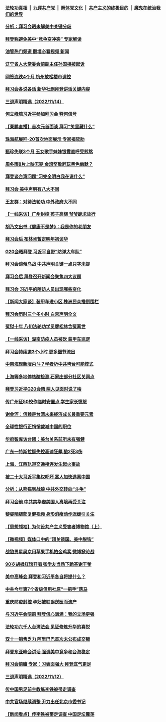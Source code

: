 ####  [法轮功真相](../../../../basic/blob/master/README.md?t=11151602) &nbsp;|&nbsp; [九评共产党](../../../../9ping.md/blob/master/README.md?t=11151602) &nbsp;|&nbsp; [解体党文化](../../../../jtdwh.md/blob/master/README.md?t=11151602)  &nbsp;|&nbsp; [共产主义的终极目的](../../../../gczydzjmd.md/blob/master/README.md?t=11151602) &nbsp;|&nbsp; [魔鬼在统治我们的世界](../../../../mgztzwmdsj.md/blob/master/README.md?t=11151602) 

#### [分析：拜习会晤未解美中关键分歧](../pages/nsc413/n13866028.md?t=11151602) 

#### [拜登称避免美中“竞争变冲突” 专家解读](../pages/nsc413/n13866018.md?t=11151602) 

#### [油管热门频道 翻墙必看视频 新闻](http://129.146.143.75:81/youtube.html?11151602)

#### [辽宁省人大常委会前副主任孙国相被起诉](../pages/nsc413/n13866097.md?t=11151602) 

#### [网签连跌4个月 杭州放松楼市调控](../pages/nsc413/n13866032.md?t=11151602) 

#### [拜习会各说各话 新华社删拜登讲话关键内容](../pages/nsc413/n13865771.md?t=11151602) 

#### [三退声明精选（2022/11/14）](../pages/nsc413/n13866093.md?t=11151602) 


#### [何立峰陪习近平参加拜习会 释何信号](../pages/nsc413/n13865894.md?t=11151602) 

#### [【秦鹏直播】首次元首面谈 拜习“笑里藏什么”](../pages/nsc413/n13865903.md?t=11151602) 

#### [珠海航展歼-20首次地面展示 专家揭软肋](../pages/nsc413/n13865935.md?t=11151602) 

#### [甄珍失联3个月 玉女歌手妹妹银霞直呼受煎熬](../pages/nsc413/n13865911.md?t=11151602) 

#### [周冬雨8片上映无期 金鸡奖致辞玩黑色幽默？](../pages/nsc413/n13865876.md?t=11151602) 

#### [拜登谈台湾问题“习完全明白我在说什么”](../pages/nsc413/n13865834.md?t=11151602) 

#### [拜习会 美中声明有八大不同](../pages/nsc413/n13865838.md?t=11151602) 

#### [王友群：对待法轮功 中外政府大不同](../pages/nsc413/n13865225.md?t=11151602) 

#### [【一线采访】广州封控 孩子高烧 爷爷跪求放行](../pages/nsc413/n13865595.md?t=11151602) 

#### [胡乃文出书《健康不是梦》：我是你的老朋友](../pages/nsc413/n13865687.md?t=11151602) 

#### [拜习会后 布林肯暂定明年初访华](../pages/nsc413/n13865785.md?t=11151602) 

#### [G20会晤拜登 习近平自带“防弹大车队”](../pages/nsc413/n13865743.md?t=11151602) 

#### [拜习会谈俄乌战 中共声明关键一点只字未提](../pages/nsc413/n13865753.md?t=11151602) 

#### [拜习会后 拜登召开新闻会聚焦四大议题](../pages/nsc413/n13865752.md?t=11151602) 

#### [拜习会 习近平的陪访人员出现哪些变化](../pages/nsc413/n13865749.md?t=11151602) 

#### [【新闻大家谈】装甲车进小区 株洲民众推倒围栏](../pages/nsc413/n13865719.md?t=11151602) 

#### [拜习会历时三个多小时 白宫声明全文](../pages/nsc413/n13865750.md?t=11151602) 

#### [冤狱十年 八旬法轮功学员廖松林含冤离世](../pages/nsc413/n13864239.md?t=11151602) 

#### [【一线采访】湖南防疫人员被砍 装甲车巡逻](../pages/nsc413/n13865593.md?t=11151602) 

#### [拜习会持续逾3个小时 更多细节流出](../pages/nsc413/n13865697.md?t=11151602) 

#### [中南海现新版内斗？学者析中共垮台可能模式](../pages/nsc413/n13865590.md?t=11151602) 

#### [上海等多地停核酸检测 石家庄部分社区关网点](../pages/nsc413/n13865623.md?t=11151602) 

#### [拜登习近平G20会晤 两人见面时说了啥](../pages/nsc413/n13865617.md?t=11151602) 

#### [传广州征50校作临时安置点 学生家长愤怒](../pages/nsc413/n13865559.md?t=11151602) 

#### [谢金河：信赖是台湾未来经济成长最重要元素](../pages/nsc413/n13865588.md?t=11151602) 


#### [全球性银行正悄悄裁减中国的职位](../pages/nsc413/n13865531.md?t=11151602) 



#### [华府智库访台团：美台关系前所未有强健](../pages/nsc413/n13865399.md?t=11151602) 

#### [广东一特斯拉疑失控高速狂飙 酿2死3伤](../pages/nsc413/n13865421.md?t=11151602) 

#### [上海、江西轨道交通接连发生起火事故](../pages/nsc413/n13865308.md?t=11151602) 


#### [被二十大习近平集权吓坏 富人加快逃离中国](../pages/nsc413/n13864868.md?t=11151602) 

#### [分析：从熊猫到战狼 中共外交转向“斗争”](../pages/nsc413/n13865181.md?t=11151602) 

#### [拜习会前 中共禁华裔美国人离境再受关注](../pages/nsc413/n13865282.md?t=11151602) 

#### [黎姿晒腿部复健视频 身形消瘦动作迟缓引关注](../pages/nsc413/n13865235.md?t=11151602) 

#### [【思想领袖】为何设共产主义受害者博物馆（上）](../pages/nsc413/n13864792.md?t=11151602) 

#### [【微视频】媒体口中的“闭关锁国、美中脱钩”](../pages/nsc413/n13865110.md?t=11151602) 

#### [战狼男星吴京用苹果手机拍金鸡奖 微博掀论战](../pages/nsc413/n13865183.md?t=11151602) 

#### [90岁胡枫红馆开唱 张学友当场下跪答谢干爹](../pages/nsc413/n13865216.md?t=11151602) 

#### [美中高峰会 拜登和习近平各自将提什么？](../pages/nsc413/n13865184.md?t=11151602) 

#### [中共今年第7个省级信用社原“一把手”落马](../pages/nsc413/n13865185.md?t=11151602) 

#### [重庆防疫封控 孕妇被耽误送医而流产](../pages/nsc413/n13865161.md?t=11151602) 

#### [与习近平会晤前 拜登信心满满：我的立场更强](../pages/nsc413/n13865043.md?t=11151602) 

#### [法轮功六千人台湾法会 见证修炼升华的喜悦](../pages/nsc413/n13864832.md?t=11151602) 

#### [双十一销售乏力 阿里巴巴首次未公布成交额](../pages/nsc413/n13864854.md?t=11151602) 

#### [拜登东亚峰会讲话 强调美中竞争和台海稳定](../pages/nsc413/n13865106.md?t=11151602) 

#### [拜习会前瞻 专家：习表面强大 拜登底气更足](../pages/nsc413/n13865041.md?t=11151602) 

#### [三退声明精选（2022/11/12）](../pages/nsc413/n13865082.md?t=11151602) 

#### [传中国男足前主教练李铁被带走调查](../pages/nsc413/n13865022.md?t=11151602) 

#### [中共官场继续调整 尹力出任北京市委书记](../pages/nsc413/n13864988.md?t=11151602) 

#### [【新闻看点】传李铁被带走调查 中国足坛震荡](../pages/nsc413/n13865071.md?t=11151602) 

<img src='http://gfw-breaker.win/goodnews/indexes/nsc413.md' width='0px' height='0px'/>
